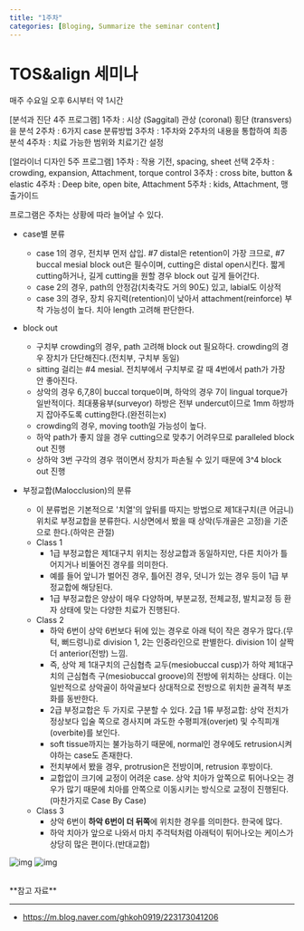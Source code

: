 ```yaml
---
title: "1주차"
categories: [Bloging, Summarize the seminar content]
---
```


# TOS&align 세미나
매주 수요일 오후 6시부터 약 1시간

[분석과 진단 4주 프로그램]
1주차 : 시상 (Saggital) 관상 (coronal) 횡단 (transvers)을 분석
2주차 : 6가지 case 분류방법
3주차 : 1주차와 2주차의 내용을 통합하여 최종 분석
4주차 : 치료 가능한 범위와 치료기간 설정

[얼라이너 디자인 5주 프로그램]
1주차 : 작용 기전, spacing, sheet 선택
2주차 : crowding, expansion, Attachment, torque control
3주차 : cross bite, button & elastic
4주차 : Deep bite, open bite, Attachment
5주차 : kids, Attachment, 맹출가이드

프로그램은 주차는 상황에 따라 늘어날 수 있다.

- case별 분류
  - case 1의 경우, 전치부 먼저 삽입. #7 distal은 retention이 가장 크므로, #7 buccal mesial block out은 필수이며, cutting은 distal open시킨다. 짧게 cutting하거나, 길게 cutting을 원할 경우 block out 깊게 들어간다.
  - case 2의 경우, path의 안정감(치축각도 거의 90도) 있고, labial도 이상적
  - case 3의 경우, 장치 유지력(retention)이 낮아서 attachment(reinforce) 부착 가능성이 높다. 치아 length 고려해 판단한다. 



- block out
  - 구치부 crowding의 경우, path 고려해 block out 필요하다. crowding의 경우 장치가 단단해진다.(전치부, 구치부 동일)
  - sitting 걸리는 #4 mesial. 전치부에서 구치부로 갈 때 4번에서 path가 가장 안 좋아진다.
  - 상악의 경우 6,7,8이 buccal torque이며, 하악의 경우 7이 lingual torque가 일반적이다. 최대풍융부(surveyor) 하방은 전부 undercut이므로 1mm 하방까지 잡아주도록 cutting한다.(완전히는x)
  - crowding의 경우, moving tooth일 가능성이 높다.
  - 하악 path가 좋지 않을 경우 cutting으로 맞추기 어려우므로 paralleled block out 진행
  - 상하악 3번 구각의 경우 꺾이면서 장치가 파손될 수 있기 때문에 3^4 block out 진행



- 부정교합(Malocclusion)의 분류
  - 이 분류법은 기본적으로 '치열'의 앞뒤를 따지는 방법으로 제1대구치(큰 어금니) 위치로 부정교합을 분류한다. 시상면에서 봤을 때 상악(두개골은 고정)을 기준으로 한다.(하악은 관절)
  - Class 1
    - 1급 부정교합은 제1대구치 위치는 정상교합과 동일하지만, 다른 치아가 틀어지거나 비뚤어진 경우를 의미한다.
    - 예를 들어 앞니가 벌어진 경우, 틀어진 경우, 덧니가 있는 경우 등이 1급 부정교합에 해당된다.
    - 1급 부정교합은 양상이 매우 다양하며, 부분교정, 전체교정, 발치교정 등 환자 상태에 맞는 다양한 치료가 진행된다.
  - Class 2
    - 하악 6번이 상악 6번보다 뒤에 있는 경우로 아래 턱이 작은 경우가 많다.(무턱, 뻐드렁니)로 division 1, 2는 인중라인으로 판별한다. division 1이 살짝 더 anterior(전방) 느낌.
    - 즉, 상악 제 1대구치의 근심협측 교두(mesiobuccal cusp)가 하악 제1대구치의 근심협측 구(mesiobuccal groove)의 전방에 위치하는 상태다. 이는 일반적으로 상악골이 하악골보다 상대적으로 전방으로 위치한 골격적 부조화를 동반한다. 
    - 2급 부정교합은 두 가지로 구분할 수 있다. 2급 1류 부정교합: 상악 전치가 정상보다 입술 쪽으로 경사지며 과도한 수평피개(overjet) 및 수직피개 (overbite)를 보인다.
    - soft tissue까지는 불가능하기 때문에, normal인 경우에도 retrusion시켜야하는 case도 존재한다.
    - 전치부에서 봤을 경우, protrusion은 전방이며, retrusion 후방이다.
    - 교합압이 크기에 교정이 어려운 case. 상악 치아가 앞쪽으로 튀어나오는 경우가 많기 때문에 치아를 안쪽으로 이동시키는 방식으로 교정이 진행된다.(마찬가지로 Case By Case)
  - Class 3
    - 상악 6번이 **하악 6번이 더 뒤쪽**에 위치한 경우를 의미한다. 한국에 많다.
    - 하악 치아가 앞으로 나와서 마치 주걱턱처럼 아래턱이 튀어나오는 케이스가 상당히 많은 편이다.(반대교합)


![img](/assets/img/bloging/toss_seminar/1weeks/1.png)
![img](/assets/img/blowing/toss_seminar/1weeks/2.png)


<br>
**참고 자료**

---
  - <https://m.blog.naver.com/ghkoh0919/223173041206>

